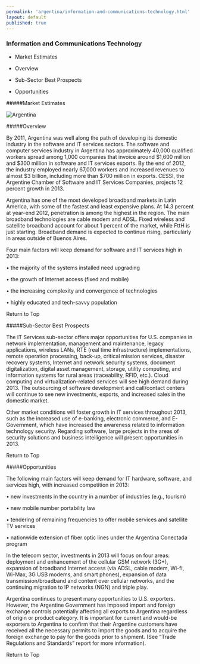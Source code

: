 ```yaml
--- 
permalink: 'argentina/information-and-communications-technology.html' 
layout: default
published: true 
---
```

<h3 id="information-and-communications-technology">Information and Communications Technology</h3>



* Market Estimates

* Overview

* Sub-Sector Best Prospects

* Opportunities



#####Market Estimates



![Argentina](../images/it-market-estimates.png)



#####Overview



By 2011, Argentina was well along the path of developing its domestic industry in the software and IT services sectors. The software and computer services industry in Argentina has approximately 40,000 qualified workers spread among 1,000 companies that invoice around $1,600 million and $300 million in software and IT services exports. By the end of 2012, the industry employed nearly 67,000 workers and increased revenues to almost $3 billion, including more than $700 million in exports. CESSI, the Argentine Chamber of Software and IT Services Companies, projects 12 percent growth in 2013.



Argentina has one of the most developed broadband markets in Latin America, with some of the fastest and least expensive plans. At 14.3 percent at year-end 2012, penetration is among the highest in the region. The main broadband technologies are cable modem and ADSL. Fixed wireless and satellite broadband account for about 1 percent of the market, while FttH is just starting. Broadband demand is expected to continue rising, particularly in areas outside of Buenos Aires.



Four main factors will keep demand for software and IT services high in 2013:



•	the majority of the systems installed need upgrading



•	the growth of Internet access (fixed and mobile)



•	the increasing complexity and convergence of technologies



•	highly educated and tech-savvy population



Return to Top



#####Sub-Sector Best Prospects



The IT Services sub-sector offers major opportunities for U.S. companies in network implementation, management and maintenance, legacy applications, wireless LANs, RTE (real time infrastructure) implementations, remote operation processing, back-up, critical mission services, disaster recovery systems, Internet and network security systems, document digitalization, digital asset management, storage, utility computing, and information systems for rural areas (traceability, RFID, etc.). Cloud computing and virtualization-related services will see high demand during 2013. The outsourcing of software development and call/contact centers will continue to see new investments, exports, and increased sales in the domestic market.



Other market conditions will foster growth in IT services throughout 2013, such as the increased use of e-banking, electronic commerce, and E-Government, which have increased the awareness related to information technology security. Regarding software, large projects in the areas of security solutions and business intelligence will present opportunities in 2013.



Return to Top



#####Opportunities



The following main factors will keep demand for IT hardware, software, and services high, with increased competition in 2013:



•	new investments in the country in a number of industries (e.g., tourism)



•	new mobile number portability law



•	tendering of remaining frequencies to offer mobile services and satellite TV services



•	nationwide extension of fiber optic lines under the Argentina Conectada program



In the telecom sector, investments in 2013 will focus on four areas: deployment and enhancement of the cellular GSM network (3G+), expansion of broadband Internet access (via ADSL, cable modem, Wi-fi, Wi-Max, 3G USB modems, and smart phones), expansion of data transmission/broadband and content over cellular networks, and the continuing migration to IP networks (NGN) and triple play.



Argentina continues to present many opportunities to U.S. exporters. However, the Argentine Government has imposed import and foreign exchange controls potentially affecting all exports to Argentina regardless of origin or product category. It is important for current and would-be exporters to Argentina to confirm that their Argentine customers have received all the necessary permits to import the goods and to acquire the foreign exchange to pay for the goods prior to shipment. (See “Trade Regulations and Standards” report for more information).



Return to Top



